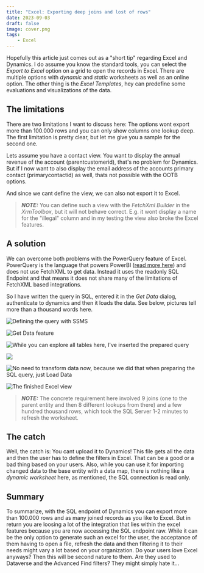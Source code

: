 ```yaml
---
title: "Excel: Exporting deep joins and lost of rows"
date: 2023-09-03
draft: false
image: cover.png
tags: 
    - Excel
---
```


Hopefully this article just comes out as a "short tip" regarding Excel and Dynamics. I do assume you know the standard tools, you can select the _Export to Excel_ option on a grid to open the records in Excel. There are multiple options with _dynamic_ and _static_ worksheets as well as an online option. The other thing is the _Excel Templates_, hey can predefine some evaluations and visualizations of the data. 

## The limitations
There are two limitations I want to discuss here: The options wont export more than 100.000 rows and you can only show columns one lookup deep. The first limitation is pretty clear, but let me give you a sample for the second one. 

Lets assume you have a contact view. You want to display the annual revenue of the account (parentcustomerid), that's no problem for Dynamics. But if I now want to also display the email address of the accounts primary contact (primarycontactid) as well, thats not possible with the OOTB options.

And since we cant define the view, we can also not export it to Excel.

> **_NOTE:_** You can define such a view with the _FetchXml Builder_ in the _XrmToolbox_, but it will not behave correct. E.g. it wont display a name for the "illegal" column and in my testing the view also broke the Excel features.

## A solution
We can overcome both problems with the PowerQuery feature of Excel. PowerQuery is the language that powers PowerBI ([read more here](/powerbi/)) and does not use FetchXML to get data. Instead it uses the readonly SQL Endpoint and that means it does not share many of the limitations of FetchXML based integrations.

So I have written the query in SQL, entered it in the _Get Data_ dialog, authenticate to dynamics and then it loads the data. See below, pictures tell more than a thousand words here.

![Defining the query with SSMS](ssms.png)

![Get Data feature](getdata.png)

![While you can explore all tables here, I've inserted the prepared query](dialog.png)

![](login.png)

![No need to transform data now, because we did that when preparing the SQL query, just _Load Data_](data.png)

![The finished Excel view](excel.png)

> **_NOTE:_** The concrete requirement here involved 9 joins (one to the parent entity and then 8 different lookups from there) and a few hundred thousand rows, which took the SQL Server 1-2 minutes to refresh the worksheet. 

## The catch
Well, the catch is: You cant upload it to Dynamics! This file gets all the data and then the user has to define the filters in Excel. That can be a good or a bad thing based on your users. Also, while you can use it for importing changed data to the base entity with a data map, there is nothing like a _dynamic worksheet_ here, as mentioned, the SQL connection is read only. 

## Summary
To summarize, with the SQL endpoint of Dynamics you can export more than 100.000 rows and as many joined records as you like to Excel. But in return you are loosing a lot of the integration that lies within the excel features because you are now accessing the SQL endpoint raw. While it can be the only option to generate such an excel for the user, the acceptance of them having to open a file, refresh the data and then filtering it to their needs might vary a lot based on your organization. Do your users love Excel anyways? Then this will be second nature to them. Are they used to Dataverse and the Advanced Find filters? They might simply hate it...